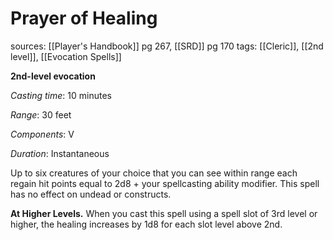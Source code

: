 # Prayer of Healing
sources: [[Player's Handbook]] pg 267, [[SRD]] pg 170
tags: [[Cleric]], [[2nd level]], [[Evocation Spells]]

**2nd-level evocation**

*Casting time*: 10 minutes

*Range*: 30 feet

*Components*: V

*Duration*: Instantaneous

Up to six creatures of your choice that you can see within range each regain hit points equal to 2d8 + your spellcasting ability modifier. This spell has no effect on undead or constructs.

**At Higher Levels.** When you cast this spell using a spell slot of 3rd level or higher, the healing increases by 1d8 for each slot level above 2nd.
